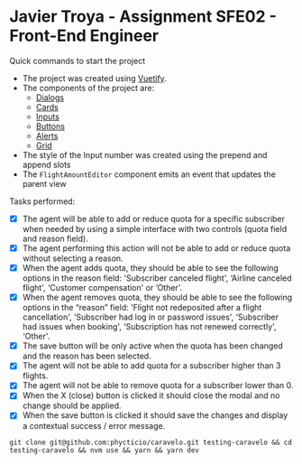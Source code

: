 # Javier Troya - Assignment SFE02 - Front-End Engineer

Quick commands to start the project

- The project was created using [Vuetify](https://vuetifyjs.com/).
- The components of the project are:
  - [Dialogs](https://vuetifyjs.com/en/components/dialogs/#usage)
  - [Cards](https://vuetifyjs.com/en/components/cards/#usage)
  - [Inputs](https://vuetifyjs.com/en/components/inputs/#usage)
  - [Buttons](https://vuetifyjs.com/en/components/buttons/#usage)
  - [Alerts](https://vuetifyjs.com/en/components/alerts/#usage)
  - [Grid](https://vuetifyjs.com/en/components/grids/#usage)
- The style of the Input number was created using the prepend and append slots
- The `FlightAmountEditor` component emits an event that updates the parent view

Tasks performed:
- [x] The agent will be able to add or reduce quota for a specific subscriber when needed by using a simple interface with two controls (quota field and reason field).
- [x] The agent performing this action will not be able to add or reduce quota without selecting a reason.
- [x] When the agent adds quota, they should be able to see the following options in the 	reason field: 'Subscriber canceled flight', ‘Airline canceled flight', ‘Customer compensation' or  ’Other'.
- [x] When the agent removes quota, they should be able to see the following options in the “reason” field: 'Flight not redeposited after a flight cancellation', ‘Subscriber had log in or password issues', ‘Subscriber had issues when booking', ‘Subscription has not renewed correctly', ‘Other'.
- [x] The save button will be only active when the quota has been changed and the reason has been selected.
- [x] The agent will not be able to add quota for a subscriber higher than 3 flights.
- [x] The agent will not be able to remove quota for a subscriber lower than 0.
- [x] When the X (close) button is clicked it should close the modal and no change should be applied.
- [x] When the save button is clicked it should save the changes and display a contextual success / error message.

`git clone git@github.com:phycticio/caravelo.git testing-caravelo && cd testing-caravelo && nvm use && yarn && yarn dev`
